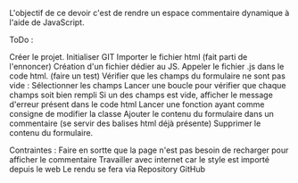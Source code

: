 L'objectif de ce devoir c'est de rendre un espace commentaire dynamique à l'aide de JavaScript.

ToDo :

Créer le projet.
Initialiser GIT
Importer le fichier html (fait parti de l'ennoncer) 
Création d'un fichier dédier au JS.
Appeler le fichier .js dans le code html. (faire un test)
Vérifier que les champs du formulaire ne sont pas vide :
    Sélectionner les champs
    Lancer une boucle pour vérifier que chaque champs soit bien rempli
    Si un des champs est vide, afficher le message d'erreur présent dans le code html
        Lancer une fonction ayant comme consigne de modifier la classe 
Ajouter le contenu du formulaire dans un commentaire (se servir des balises html déjà présente)
Supprimer le contenu du formulaire.

Contraintes : 
    Faire en sortte que la page n'est pas besoin de recharger pour afficher le commentaire
    Travailler avec internet car le style est importé depuis le web
    Le rendu se fera via Repository GitHub
